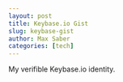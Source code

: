 ```yaml
---
layout: post
title: Keybase.io Gist
slug: keybase-gist
author: Max Saber
categories: [tech]
---
```


My verifible Keybase.io identity.

<!--more-->

<div id="gist">
<script src="https://gist.github.com/maxsaber/2379fb8c2298ddf373720cd003820d40.js"></script>
</div>